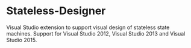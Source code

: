 # Stateless-Designer
Visual Studio extension to support visual design of stateless state machines. Support for Visual Studio 2012, Visual Studio 2013 and Visual Studio 2015.

